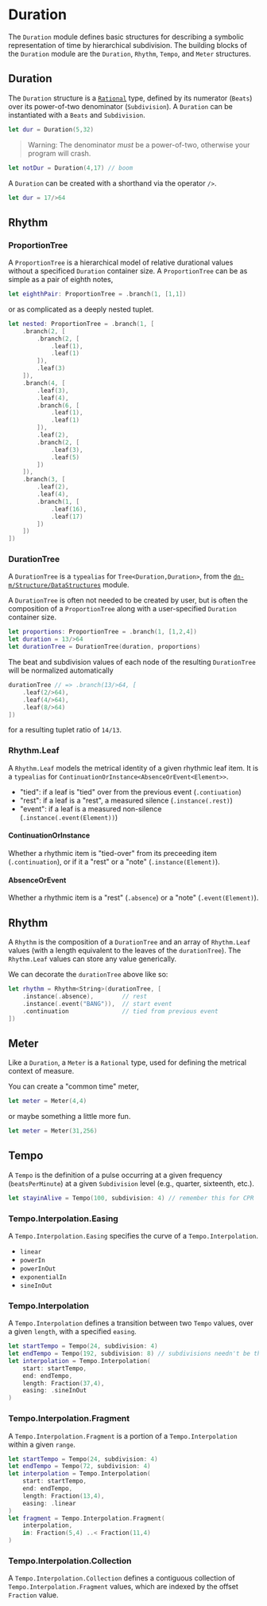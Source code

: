 # Duration

The `Duration` module defines basic structures for describing a symbolic representation of time by hierarchical subdivision. The building blocks of the `Duration` module are the `Duration`, `Rhythm`, `Tempo`, and `Meter` structures.

## Duration

The `Duration` structure is a [`Rational`](https://github.com/dn-m/Math/blob/master/Sources/Math/Rational.swift) type, defined by its numerator (`Beats`) over its power-of-two denominator (`Subdivision`). A `Duration` can be instantiated with a `Beats` and `Subdivision`.

```Swift
let dur = Duration(5,32)
```

> Warning: The denominator _must_ be a power-of-two, otherwise your program will crash.

```Swift
let notDur = Duration(4,17) // boom
```

A `Duration` can be created with a shorthand via the operator `/>`.

```Swift
let dur = 17/>64
```

## Rhythm


### ProportionTree

A `ProportionTree` is a hierarchical model of relative durational values without a specificed `Duration` container size. A `ProportionTree` can be as simple as a pair of eighth notes,

```Swift
let eighthPair: ProportionTree = .branch(1, [1,1])
```

or as complicated as a deeply nested tuplet.

```Swift
let nested: ProportionTree = .branch(1, [
    .branch(2, [
        .branch(2, [
            .leaf(1),
            .leaf(1)
        ]),
        .leaf(3)
    ]),
    .branch(4, [
        .leaf(3),
        .leaf(4),
        .branch(6, [
            .leaf(1),
            .leaf(1)
        ]),
        .leaf(2),
        .branch(2, [
            .leaf(3),
            .leaf(5)
        ])
    ]),
    .branch(3, [
        .leaf(2),
        .leaf(4),
        .branch(1, [
            .leaf(16),
            .leaf(17)
        ])
    ])
])
```

### DurationTree

A `DurationTree` is a `typealias` for `Tree<Duration,Duration>`, from the [`dn-m/Structure/DataStructures`](https://dn-m.github.io/Packages/Structure/Modules/DataStructures/index.html) module.

A `DurationTree` is often not needed to be created by user, but is often the composition of a `ProportionTree` along with a user-specified `Duration` container size.

```Swift
let proportions: ProportionTree = .branch(1, [1,2,4])
let duration = 13/>64
let durationTree = DurationTree(duration, proportions)
```

The beat and subdivision values of each node of the resulting `DurationTree` will be normalized automatically

```Swift
durationTree // => .branch(13/>64, [
    .leaf(2/>64),
    .leaf(4/>64),
    .leaf(8/>64)
])
```

for a resulting tuplet ratio of `14/13`.

### Rhythm.Leaf

A `Rhythm.Leaf` models the metrical identity of a given rhythmic leaf item. It is a `typealias` for `ContinuationOrInstance<AbsenceOrEvent<Element>>`.

 - "tied": if a leaf is "tied" over from the previous event (`.contiuation`)
 - "rest": if a leaf is a "rest", a measured silence (`.instance(.rest)`)
 - "event": if a leaf is a measured non-silence (`.instance(.event(Element))`)

#### ContinuationOrInstance<Element>

Whether a rhythmic item is "tied-over" from its preceeding item (`.continuation`), or if it a "rest" or a "note" (`.instance(Element)`).

#### AbsenceOrEvent<Element>

Whether a rhythmic item is a "rest" (`.absence`) or a "note" (`.event(Element)`).

## Rhythm
 
A `Rhythm` is the composition of a `DurationTree` and an array of `Rhythm.Leaf` values (with a length equivalent to the leaves of the `durationTree`). The `Rhythm.Leaf` values can store any value generically.

We can decorate the `durationTree` above like so:

```Swift
let rhythm = Rhythm<String>(durationTree, [
    .instance(.absence),        // rest
    .instance(.event("BANG")),  // start event
    .continuation               // tied from previous event
])
```

## Meter

Like a `Duration`, a `Meter` is a `Rational` type, used for defining the metrical context of measure.

You can create a "common time" meter,

```Swift
let meter = Meter(4,4)
```

or maybe something a little more fun.

```Swift
let meter = Meter(31,256)
```

## Tempo

A `Tempo` is the definition of a pulse occurring at a given frequency (`beatsPerMinute`) at a given `Subdivision` level (e.g., quarter, sixteenth, etc.).

```Swift
let stayinAlive = Tempo(100, subdivision: 4) // remember this for CPR
```

### Tempo.Interpolation.Easing

A `Tempo.Interpolation.Easing` specifies the curve of a `Tempo.Interpolation`. 

- `linear`
- `powerIn`
- `powerInOut`
- `exponentialIn`
- `sineInOut`

### Tempo.Interpolation

A `Tempo.Interpolation` defines a transition between two `Tempo` values, over a given `length`, with a specified `easing`.

```Swift
let startTempo = Tempo(24, subdivision: 4)
let endTempo = Tempo(192, subdivision: 8) // subdivisions needn't be the same
let interpolation = Tempo.Interpolation(
    start: startTempo,
    end: endTempo,
    length: Fraction(37,4),
    easing: .sineInOut
)  
```

### Tempo.Interpolation.Fragment

A `Tempo.Interpolation.Fragment` is a portion of a `Tempo.Interpolation` within a given `range`.

```Swift
let startTempo = Tempo(24, subdivision: 4)
let endTempo = Tempo(72, subdivision: 4) 
let interpolation = Tempo.Interpolation(
    start: startTempo,
    end: endTempo,
    length: Fraction(13,4),
    easing: .linear
)
let fragment = Tempo.Interpolation.Fragment(
    interpolation, 
    in: Fraction(5,4) ..< Fraction(11,4)
)
```

### Tempo.Interpolation.Collection

A `Tempo.Interpolation.Collection` defines a contiguous collection of `Tempo.Interpolation.Fragment` values, which are indexed by the offset `Fraction` value.
